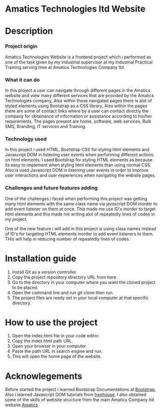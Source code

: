 # Amatics Technologies ltd Website

# Description

### Project origin
Amatics Technologies Website is a frontend project which i performed as one of the task given by my industrial supervisor at my Industrial Practical Training serving time at Amatics Technologies Company ltd.

### What it can do
In this project a user can navigate through different pages in the Amatics website and view many different services that are provided by the Amatics Technologies company,
Also within those navigated pages there is alot of styled elements using Bootstrap as a CSS library, Also within the pages there are some of contact links where by a user 
can contact directly the company for obtainance of information or assistance according to his/her requirements. The pages present are home, software, web services, Bulk SMS, 
Branding, IT services and Training.

### Technology used
In this project i used HTML, Bootstrap CSS for styling html elements and Javascript DOM in listening user events when performing different actions on html elements. I used Bootstrap for styling
HTML elements as because its easy to implement when styling html elements than using normal CSS. Also is used Javascript DOM in listening user events in order to improve 
user interactions and user experiences when navigating the website pages.

### Challenges and future features adding
One of the challenges i faced when performing this project was getting many html elements with the same class name via javascript DOM inorder to add event listener on them at once. This
made me use ID's inorder to target html elements and this made me writing alot of repeatedly lines of codes in my project.

One of the new feature i will add in this project is using class names instead of ID's for targeting HTML elements inorder to add event listeners to them. THis will help
in reducing number of repeatedly lines of codes.

# Installation guide
1. Install Git as a version controller.
2. Copy the project repository directory URL from here.
3. Go to the directory in your computer where you want the cloned project to be placed.
4. Open the command line and run git clone <paste the URL> then run.
5. The project files are ready set in your local computer at that specific directory.

# How to use the project
1. Open the index.html file in your code editor.
2. Copy the index.html path URL.
3. Open your browser in your computer.
4. Paste the path URL in search engine and run.
5. This will open the home page of the website.

# Acknowlegements
Before started the project i learned Bootstrap Documentations at [Bootstrap](https://getbootstrap.com/), Also i learned Javascript DOM tutorials from [treehouse](https://teamtreehouse.com/). 
I also obtained some of the skills of website structure from the main Amatics Company ltd website [Amatics](https://www.amatics.co.tz/).

